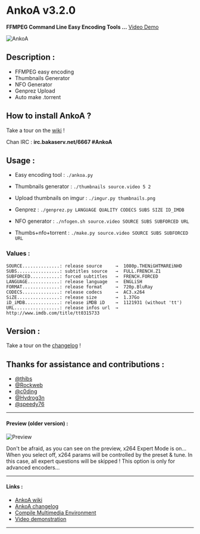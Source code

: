 AnkoA v3.2.0
=====

**FFMPEG Command Line Easy Encoding Tools ...** [Video Demo](https://www.youtube.com/watch?v=RvEIvgnXdBg&feature=youtu.be)

![AnkoA](http://i.imgur.com/BlG3BNs.png)


## Description :

* FFMPEG easy encoding
* Thumbnails Generator
* NFO Generator
* Genprez Upload
* Auto make .torrent


## How to install AnkoA ?

Take a tour on the [wiki](https://github.com/grm34/AnkoA/wiki/AnkoA-Wiki) !

Chan IRC : **irc.bakaserv.net/6667 #AnkoA**


## Usage :

* Easy encoding tool :
`./ankoa.py`

* Thumbnails generator :
`./thumbnails source.video 5 2`

* Upload thumbnails on imgur :
`./imgur.py thumbnails.png`

* Genprez :
`./genprez.py LANGUAGE QUALITY CODECS SUBS SIZE ID_IMDB`

* NFO generator :
`./nfogen.sh source.video SOURCE SUBS SUBFORCED URL`
 
* Thumbs+nfo+torrent :
`./make.py source.video SOURCE SUBS SUBFORCED URL`

### Values :

    SOURCE..............: release source     →  1080p.THENiGHTMAREiNHD
    SUBS................: subtitles source   →  FULL.FRENCH.Z1
    SUBFORCED...........: forced subtitles   →  FRENCH.FORCED
    LANGUAGE............: release language   →  ENGLiSH
    FORMAT..............: release format     →  720p.BluRay
    CODECS..............: release codecs     →  AC3.x264
    SiZE................: release size       →  1.37Go
    iD_iMDB.............: release iMDB iD    →  1121931 (without 'tt')
    URL.................: release infos url  →  http://www.imdb.com/title/tt0315733  


## Version :

Take a tour on the [changelog](https://github.com/grm34/AnkoA/wiki/changelog) !


## Thanks for assistance and contributions :

* [@thibs](https://github.com/thibs7777777)
* [@Rockweb](https://github.com/Rockweb)
* [@c0ding](https://github.com/c0ding)
* [@Hydrog3n](https://github.com/Hydrog3n)
* [@speedy76](https://github.com/speedy76)

***

#### Preview (older version) :

![Preview](http://i.imgur.com/kGjj63X.png)

Don't be afraid, as you can see on the preview, x264 Expert Mode is on...
When you select off, x264 params will be controlled by the preset & tune.
In this case, all expert questions will be skipped !
This option is only for advanced encoders...

***
#### Links :

* [AnkoA wiki](https://github.com/grm34/AnkoA/wiki/AnkoA-Wiki)
* [AnkoA changelog](https://github.com/grm34/AnkoA/wiki/Changelog)
* [Compile Multimedia Environment](https://github.com/grm34/AnkoA/wiki/Compile-Multimedia-Environment)
* [Video demonstration](https://www.youtube.com/watch?v=RvEIvgnXdBg&feature=youtu.be)

***
